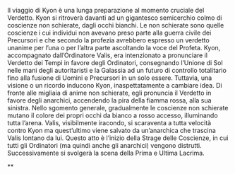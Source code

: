 Il viaggio di Kyon è una lunga preparazione al momento cruciale del Verdetto. Kyon si ritroverà davanti ad un gigantesco semicerchio colmo di coscienze non schierate, dagli occhi bianchi. Le non schierate sono quelle coscienze i cui individui non avevano preso parte alla guerra civile dei Precursori e che secondo la profezia avrebbero espresso un verdetto unanime per l’una o per l’altra parte ascoltando la voce del Profeta. Kyon, accompagnato dall’Ordinatore Valis, era intenzionato a pronunciare il Verdetto dei Tempi in favore degli Ordinatori, consegnando l’Unione di Sol nelle mani degli autoritaristi e la Galassia ad un futuro di controllo totalitario fino alla fusione di Uomini e Precursori in un solo essere. Tuttavia, una visione o un ricordo inducono Kyon, inaspettatamente a cambiare idea. Di fronte alle migliaia di anime non schierate, egli pronuncia il Verdetto in favore degli anarchici, accendendo la pira della fiamma rossa, alla sua sinistra. Nello sgomento generale, gradualmente le coscienze non schierate mutano il colore dei propri occhi da bianco a rosso accesso, illuminando tutta l’arena. Valis, visibilmente iracondo, si scaraventa a tutta velocità contro Kyon ma quest’ultimo viene salvato da un’anarchica che trascina Valis lontano da lui. Questo atto è l’inizio della Strage delle Coscienze, in cui tutti gli Ordinatori (ma quindi anche gli anarchici) vengono distrutti. Successivamente si svolgerà la scena della Prima e Ultima Lacrima.

**